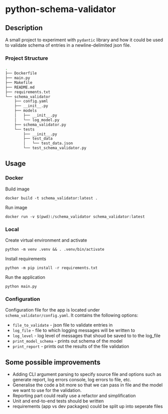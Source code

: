 # python-schema-validator

## Description
A small project to experiment with `pydantic` library and how it could be used to validate schema of entries in a newline-delimited json file.

### Project Structure
```bash
.
├── Dockerfile
├── main.py
├── Makefile
├── README.md
├── requirements.txt
└── schema_validator
    ├── config.yaml
    ├── __init__.py
    ├── models
    │   ├── __init__.py
    │   └── log_model.py
    ├── schema_validator.py
    └── tests
        ├── __init__.py
        ├── test_data
        │   └── test_data.json
        └── test_schema_validator.py
```


## Usage
### Docker
Build image
```
docker build -t schema_validator:latest .
```

Run image
```
docker run -v $(pwd):/schema_validator schema_validator:latest
```

### Local
Create virtual environment and activate
```
python -m venv .venv && . .venv/bin/activate 
```

Install requirements
```
python -m pip install -r requirements.txt
```

Run the application
```
python main.py
```

### Configuration
Configuration file for the app is located under `schema_validator/config.yaml`. It contains the following options:
- `file_to_validate` - json file to validate entries in
- `log_file` - file to which logging messages will be written to
- `log_level` - log level of messages that shoud be saved to to the log_file
- `print_model_schema` - prints out schema of the model
- `print_report` - prints out the results of the file validation

## Some possible improvements
- Adding CLI argument parsing to specify source file and options such as generate report, log errors console, log errors to file, etc.
- Generalise the code a bit more so that we can pass in file and the model we want to use for the validation.
- Reporting part could really use a refactor and simplification
- Unit and end-to-end tests should be written
- requirements (app vs dev packages) could be split up into seperate files